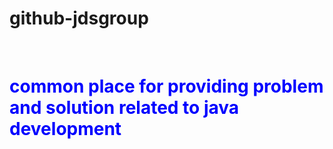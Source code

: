<h1><B>github-jdsgroup</B></h1><br>
<h1><p style="color:blue;">common place for providing problem and solution related to java development</p></h2>
